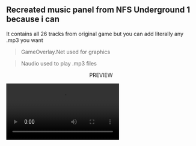 ## Recreated music panel from NFS Underground 1 because i can

It contains all 26 tracks from original game but you can add literally any .mp3 you want

>GameOverlay.Net used for graphics

>Naudio used to play .mp3 files

<div align="center">PREVIEW</div>

![](prev.mp4)